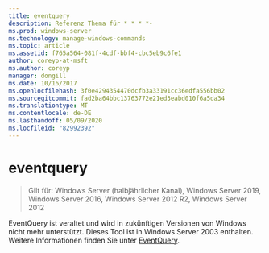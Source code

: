```yaml
---
title: eventquery
description: Referenz Thema für * * * *-
ms.prod: windows-server
ms.technology: manage-windows-commands
ms.topic: article
ms.assetid: f765a564-081f-4cdf-bbf4-cbc5eb9c6fe1
author: coreyp-at-msft
ms.author: coreyp
manager: dongill
ms.date: 10/16/2017
ms.openlocfilehash: 3f0e4294354470dcfb3a33191cc36edfa556bb02
ms.sourcegitcommit: fad2ba64bbc13763772e21ed3eabd010f6a5da34
ms.translationtype: MT
ms.contentlocale: de-DE
ms.lasthandoff: 05/09/2020
ms.locfileid: "82992392"
---
```

# <a name="eventquery"></a>eventquery

> Gilt für: Windows Server (halbjährlicher Kanal), Windows Server 2019, Windows Server 2016, Windows Server 2012 R2, Windows Server 2012

EventQuery ist veraltet und wird in zukünftigen Versionen von Windows nicht mehr unterstützt.
Dieses Tool ist in Windows Server 2003 enthalten. Weitere Informationen finden Sie unter [EventQuery](https://technet.microsoft.com/library/cc772995(v=ws.10).aspx).
